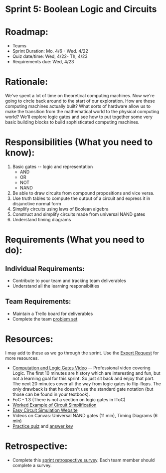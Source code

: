 # Sprint 5: Boolean Logic and Circuits

# Roadmap:
* Teams
* Sprint Duration: Mo. 4/6 - Wed. 4/22
* Quiz date/time: Wed, 4/22- Th, 4/23
* Requirements due: Wed, 4/23

# Rationale: 
We've spent a lot of time on theoretical computing machines.  Now we're going to circle back around to the start of our exploration.  How are these computing machines actually built?  What sorts of hardware allow us to make the transition from the mathematical world to the physical computing world?  We'll explore logic gates and see how to put together some very basic building blocks to build sophisticated computing machines. 

# Responsibilities (What you need to know):
1. Basic gates -- logic and representation
   * AND
   * OR
   * NOT
   * NAND
2. Be able to draw circuits from compound propositions and vice versa.
3. Use truth tables to compute the output of a circuit and express it in disjunctive normal form
4. Simplify circuits using laws of Boolean algebra
5. Construct and simplify circuits made from universal NAND gates
6. Understand timing diagrams

# Requirements (What you need to do):

## Individual Requirements:
   * Contribute to your team and tracking team deliverables
   * Understand all the learning responsibilties

## Team Requirements:
   * Maintain a Trello board for deliverables
   * Complete the team [problem set](./sprint5_problem_set.pdf)
   
# Resources:  
I may add to these as we go through the sprint.  Use the [Expert Request](https://rollins.co1.qualtrics.com/jfe/form/SV_0jNfbBpN1clDJfn?course=mat310s20&sprint=5) for more resources. 
   * [Computation and Logic Gates Video](https://rollins.kanopy.com/video/computation-and-logic-gates) -- Professional video covering Logic.  The first 10 minutes are history which are interesting and fun, but not a learning goal for this sprint.  So just sit back and enjoy that part.  The next 20 minutes cover all the way from logic gates to flip-flops.  The only drawback is that he doesn't use the standard gate notation (but those can be found in your textbook).
   * FoC - 1.3  (There is not a section on logic gates in IToC)
   * [Worked Example of Circuit Simplification](./worked_example-simplification.pdf)
   * [Easy Circuit Simulation Website](https://sciencedemos.org.uk/logic_gates.php)
   * Videos on Canvas: Universal NAND gates (11 min), Timing Diagrams (6 min)
   * [Practice quiz](./practice_quiz.pdf) and [answer key](./practice_quiz_ans.pdf)
   
# Retrospective:
  * Complete this [sprint retrospective survey](https://rollins.co1.qualtrics.com/jfe/form/SV_3rAIzhpHFYbIixf?course=mat310s20&sprint=5).  Each team member should complete a survey.
